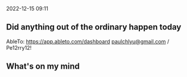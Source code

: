 2022-12-15
09:11

## Did anything out of the ordinary happen today

AbleTo: https://app.ableto.com/dashboard
paulchlyu@gmail.com / Pe12rry12!

## What's on my mind


